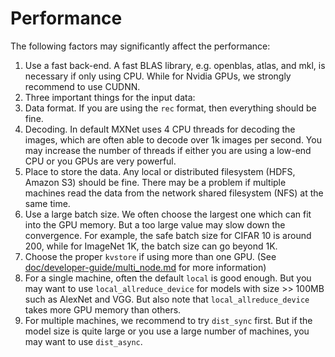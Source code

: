 # Performance

The following factors may significantly affect the performance:

1. Use a fast back-end. A fast BLAS library, e.g. openblas, atlas,
and mkl, is necessary if only using CPU. While for Nvidia GPUs, we strongly
recommend to use CUDNN.
2. Three important things for the input data:
  1. Data format. If you are using the `rec` format, then everything should be
    fine.
  2. Decoding. In default MXNet uses 4 CPU threads for decoding the images, which
    are often able to decode over 1k images per second. You
    may increase the number of threads if either you are using a low-end CPU or
    you GPUs are very powerful.
  3. Place to store the data. Any local or distributed filesystem (HDFS, Amazon
    S3) should be fine. There may be a problem if multiple machines read the
    data from the network shared filesystem (NFS) at the same time.
3. Use a large batch size. We often choose the largest one which can fit into
  the GPU memory. But a too large value may slow down the convergence. For
  example, the safe batch size for CIFAR 10 is around 200, while for ImageNet
  1K, the batch size can go beyond 1K.
4. Choose the proper `kvstore` if using more than one GPU. (See
  [doc/developer-guide/multi_node.md](../../doc/developer-guide/multi_node.md)
  for more information)
  1. For a single machine, often the default `local` is good enough. But you may want
  to use `local_allreduce_device` for models with size >> 100MB such as AlexNet
  and VGG. But also note that `local_allreduce_device` takes more GPU memory than
  others.
  2. For multiple machines, we recommend to try `dist_sync` first. But if the
  model size is quite large or you use a large number of machines, you may want to use `dist_async`.
